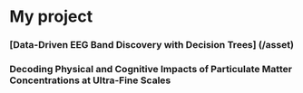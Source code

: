 # My project

### [Data-Driven EEG Band Discovery with Decision Trees] (/asset)

### Decoding Physical and Cognitive Impacts of Particulate Matter Concentrations at Ultra-Fine Scales

